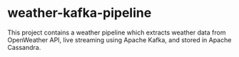 # weather-kafka-pipeline
This project contains a weather pipeline which extracts weather data from OpenWeather API, live streaming using Apache Kafka, and stored in Apache Cassandra. 
